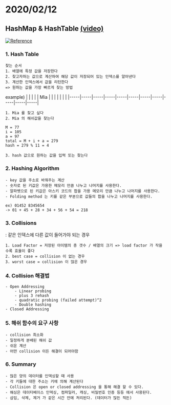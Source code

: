 # 2020/02/12

## HashMap & HashTable 	[(video)](https://img.youtube.com/vi/KyUTuwz_b7Q/0.jpg)

[![Reference](https://img.youtube.com/vi/KyUTuwz_b7Q/0.jpg)](https://www.youtube.com/watch?v=KyUTuwz_b7Q)

### 1. Hash Table
	찾는 순서
	1. 배열에 특정 값을 저장한다
	2. 찾고자하는 값으로 계산하여 해당 값이 저장되어 있는 인덱스를 알아낸다
	3. 계산한 인덱스에서 값을 리턴한다
	=> 원하는 값을 가장 빠르게 찾는 방법


example) 
	|  |  |  |  | Mia |  |  |  |  |  |  |
	|-----|-----|-----|-----|-----|-----|-----|-----|-----|-----|-----|

	1. Mia 를 찾고 싶다
	2. Mia 의 해쉬값을 찾는다

	M = 77
	i = 105
	a = 97 
	total = M + i + a = 279 
	hash = 279 % 11 = 4
	
	3. hash 값으로 원하는 값을 입력 또는 찾는다

### 2. Hashing Algorithm

	- key 값을 주소로 바꿔주는 계산
	- 숫자로 된 키값은 가용한 메모리 만큼 나누고 나머지를 사용한다.
	- 알파벳으로 된 키값은 아스키 코드의 합을 가용 메모리 만큼 나누고 나머지를 사용한다. 
	- Folding method 는 키를 같은 부분으로 값들의 합을 나누고 나머지를 사용한다. 

	ex) 01452 8345654
	-> 01 + 45 + 28 + 34 + 56 + 54 = 218

### 3. Collisions
: 같은 인덱스에 다른 값이 들어가야 되는 경우

	1. Load Factor = 저장된 아이템의 총 갯수 / 배열의 크기 => load factor 가 작을 수록 효율이 좋다
	2. best case = collision 이 없는 경우 
	3. worst case = collision 이 많은 경우
	
### 4. Collision 해결법
	- Open Addressing
		- Linear probing
		- plus 3 rehash
		- quadratic probing (failed attempt)^2
		- Double hashing 
	- Closed Addressing
	
### 5. 해쉬 함수의 요구 사항
	- collision 최소화
	- 일정하게 분배된 해쉬 값
	- 쉬운 계산
	- 어떤 collision 이든 해결이 되어야함
	
### 6. Summary
	- 많은 양의 데이터를 인덱싱할 때 사용
	- 각 키들에 대한 주소는 키에 의해 계산된다
	- Collision 은 open or closed addressing 을 통해 해결 할 수 있다. 
	- 해싱은 데이터베이스 인덱싱, 컴파일러, 캐싱, 비밀번호 인증 등등 에서 사용된다. 
	- 삽입, 삭제, 제거 가 같은 시간 안에 처리된다. (데이터가 많든 적든)
